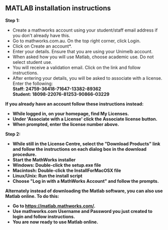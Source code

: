<h2> MATLAB installation instructions </h2>

<b>Step 1: </b> <br>

- Create a mathworks account using your student/staff email address if you don't already have this.
- Go to mathworks.com.au. On the top right corner, click Login.
- Click on Create an account*.
- Enter your details. Ensure that you are using your Unimelb account. 
- When asked how you will use Matlab, choose academic use. Do not select student use.
- You will receive a validation email. Click on the link and follow instructions.
- After entering your details, you will be asked to associate with a license. Enter the following:<br>
        <b> Staff:  24759-36418-71647-13382-89362 <br>
        Student:  18098-22076-81253-90866-03229</b>

<b> If you already have an account follow these instructions instead: <b> <br>

- While logged in, on your homepage, find My Licenses.
- Under 'Associate with a License' click the Associate license button.
- When prompted, enter the license number above.
 
<b>Step 2: </b> <br>

- While still in the License Centre, select the "Download Products" link and follow the instructions on each dialog box in the download procedure.
- Start the MathWorks installer
- Windows: Double-click the setup.exe file
- Macintosh: Double-click the InstallForMacOSX file
- Linux/Unix: Run the install script
- Choose "Log in with a MathWorks Account" and follow the prompts.

<b>Alternately instead of downloading the Matlab software, you can also use Matlab online. To do this:</b>

- Go to https://matlab.mathworks.com/. 
- Use mathworks.com Username and Password you just created to login and follow instructions.
- You are now ready to use Matlab online.
